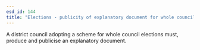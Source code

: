 ```yaml
---
esd_id: 144
title: "Elections - publicity of explanatory document for whole council elections"
---
```


A district council adopting a scheme for whole council elections must, produce and publicise an explanatory document.

